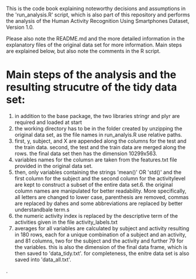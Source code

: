 This is the code book explaining noteworthy decisions and assumptions in the 'run_analysis.R' script, which is also part of this repository and performs the analysis of the
Human Activity Recognition Using Smartphones Dataset, Version 1.0.

Please also note the README.md and the more detailed information in the explanatory files of the original data set for more information.
Main steps are explained below, but also note the comments in the R script.

# Main steps of the analysis and the resulting strucutre of the tidy data set:

1. in addition to the base package, the two libraries stringr and plyr are required and loaded at start
2. the working directory has to be in the folder created by unzipping the original data set, as the 
file names in run_analyis.R use relative paths.
3. first, y, subject, and X are appended along the columns for the test and the train data. second, the test and the train data are merged
 along the rows. the final data set then has the dimension 10299x563.
4. variables names for the columsn are taken from the features.txt file provided in the original data set. 
5. then, only variables containing the strings 'mean()' OR 'std()' and the first column for the subject and the second column for the activitylevel are kept to construct a subset of the entire data set.6. the original column names are manipulated for better readability. More specifically, all letters are changed to lower case, parenthesis are removed, commas are replaced by dahes and some abbreviations are replaced by better understandbale term.s
7. the numeric activity index is replaced by the descriptive term of the activities given in the file activity_labels.txt
8. averages for all variables are calculated by subject and activity resulting in 180 rows, each for a unique combination of a subject and an activity, and 81 columns, two for the subject and the activity and further 79 for the variables. this is also the dimension of the final data frame, which is then saved to 'data_tidy.txt'. for completeness, the enitre data set is also saved into 'data_all.txt'.         

  .
